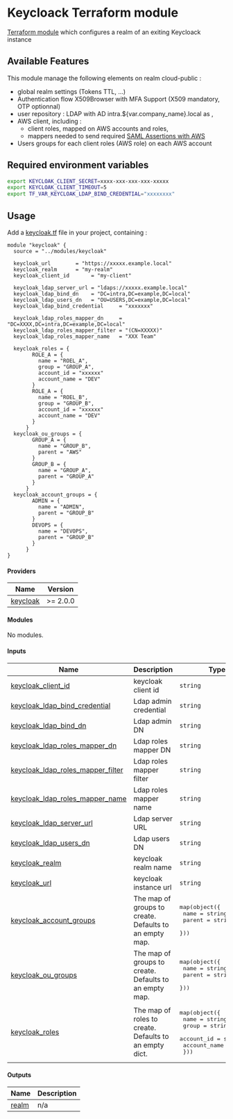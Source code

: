 <!-- BEGIN_TF_DOCS -->
# Keycloack Terraform module

[Terraform module](https://registry.terraform.io/providers/mrparkers/keycloak/latest/docs) which configures a realm of an exiting Keycloack instance

## Available Features

This module manage the following elements on realm cloud-public :
- global realm settings (Tokens TTL, ...)
- Authentication flow  X509Browser with MFA Support (X509 mandatory, OTP optionnal)
- user repository : LDAP with AD intra.${var.company_name}.local as ,
- AWS client, including :
  -  client roles, mapped on AWS accounts and roles,
  -  mappers needed to send required [SAML Assertions with AWS](https://docs.aws.amazon.com/IAM/latest/UserGuide/id_roles_providers_create_saml_assertions.html)
- Users groups for each client roles (AWS role) on each AWS account

## Required environment variables

```bash
export KEYCLOAK_CLIENT_SECRET=xxxx-xxx-xxx-xxx-xxxxx
export KEYCLOAK_CLIENT_TIMEOUT=5
export TF_VAR_KEYCLOAK_LDAP_BIND_CREDENTIAL="xxxxxxxx"
```

## Usage

Add a [keycloak.tf](../../main-orga/keycloak.tf) file in your project, containing :

```hcl
module "keycloak" {
  source = "../modules/keycloak"

  keycloak_url        = "https://xxxxx.example.local"
  keycloak_realm      = "my-realm"
  keycloak_client_id       = "my-client"

  keycloak_ldap_server_url = "ldaps://xxxxx.example.local"
  keycloak_ldap_bind_dn    = "DC=intra,DC=example,DC=local"
  keycloak_ldap_users_dn   = "OU=USERS,DC=example,DC=local"
  keycloak_ldap_bind_credential     = "xxxxxxx"

  keycloak_ldap_roles_mapper_dn     = "DC=XXXX,DC=intra,DC=example,DC=local"
  keycloak_ldap_roles_mapper_filter = "(CN=XXXXX)"
  keycloak_ldap_roles_mapper_name   = "XXX Team"

  keycloak_roles = {
        ROLE_A = {
          name = "ROEL_A",
          group = "GROUP_A",
          account_id = "xxxxxx"
          account_name = "DEV"
        }
        ROLE_A = {
          name = "ROEL_B",
          group = "GROUP_B",
          account_id = "xxxxxx"
          account_name = "DEV"
        }
      }
  keycloak_ou_groups = {
        GROUP_A = {
          name = "GROUP_B",
          parent = "AWS"
        }
        GROUP_B = {
          name = "GROUP_A",
          parent = "GROUP_A"
        }
      }
  keycloak_account_groups = {
        ADMIN = {
          name = "ADMIN",
          parent = "GROUP_B"
        }
        DEVOPS = {
          name = "DEVOPS",
          parent = "GROUP_B"
        }
      }
}
```

#### Providers

| Name | Version |
|------|---------|
| <a name="provider_keycloak"></a> [keycloak](#provider_keycloak) | >= 2.0.0 |

#### Modules

No modules.

#### Inputs

| Name | Description | Type | Default | Required |
|------|-------------|------|---------|:--------:|
| <a name="input_keycloak_client_id"></a> [keycloak_client_id](#input_keycloak_client_id) | keycloak client id | `string` | n/a | yes |
| <a name="input_keycloak_ldap_bind_credential"></a> [keycloak_ldap_bind_credential](#input_keycloak_ldap_bind_credential) | Ldap admin credential | `string` | n/a | yes |
| <a name="input_keycloak_ldap_bind_dn"></a> [keycloak_ldap_bind_dn](#input_keycloak_ldap_bind_dn) | Ldap admin DN | `string` | n/a | yes |
| <a name="input_keycloak_ldap_roles_mapper_dn"></a> [keycloak_ldap_roles_mapper_dn](#input_keycloak_ldap_roles_mapper_dn) | Ldap roles mapper DN | `string` | n/a | yes |
| <a name="input_keycloak_ldap_roles_mapper_filter"></a> [keycloak_ldap_roles_mapper_filter](#input_keycloak_ldap_roles_mapper_filter) | Ldap roles mapper filter | `string` | n/a | yes |
| <a name="input_keycloak_ldap_roles_mapper_name"></a> [keycloak_ldap_roles_mapper_name](#input_keycloak_ldap_roles_mapper_name) | Ldap roles mapper name | `string` | n/a | yes |
| <a name="input_keycloak_ldap_server_url"></a> [keycloak_ldap_server_url](#input_keycloak_ldap_server_url) | Ldap server URL | `string` | n/a | yes |
| <a name="input_keycloak_ldap_users_dn"></a> [keycloak_ldap_users_dn](#input_keycloak_ldap_users_dn) | Ldap users DN | `string` | n/a | yes |
| <a name="input_keycloak_realm"></a> [keycloak_realm](#input_keycloak_realm) | keycloak realm name | `string` | n/a | yes |
| <a name="input_keycloak_url"></a> [keycloak_url](#input_keycloak_url) | keycloak instance url | `string` | n/a | yes |
| <a name="input_keycloak_account_groups"></a> [keycloak_account_groups](#input_keycloak_account_groups) | The map of groups to create. Defaults to an empty map. | <pre>map(object({<br>    name = string,<br>    parent = string<br>  }))</pre> | `{}` | no |
| <a name="input_keycloak_ou_groups"></a> [keycloak_ou_groups](#input_keycloak_ou_groups) | The map of groups to create. Defaults to an empty map. | <pre>map(object({<br>    name = string,<br>    parent = string<br>  }))</pre> | `{}` | no |
| <a name="input_keycloak_roles"></a> [keycloak_roles](#input_keycloak_roles) | The map of roles to create. Defaults to an empty dict. | <pre>map(object({<br>    name = string,<br>    group = string,<br>    account_id = string<br>    account_name = string<br>  }))</pre> | `{}` | no |

#### Outputs

| Name | Description |
|------|-------------|
| <a name="output_realm"></a> [realm](#output_realm) | n/a |
<!-- END_TF_DOCS -->